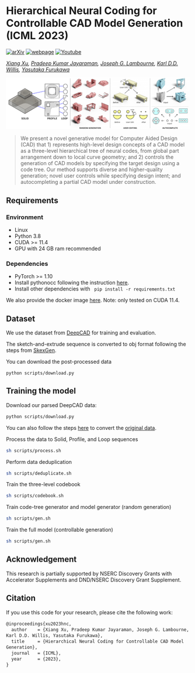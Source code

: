 # Hierarchical Neural Coding for Controllable CAD Model Generation (ICML 2023)

[![arXiv](https://img.shields.io/badge/📃-arXiv%20-red.svg)](https://arxiv.org/abs/)
[![webpage](https://img.shields.io/badge/🌐-Website%20-blue.svg)](https://hnc-cad.github.io/) 
[![Youtube](https://img.shields.io/badge/📽️-Video%20-orchid.svg)](https://www.youtube.com/)

*[Xiang Xu](https://samxuxiang.github.io/), [Pradeep Kumar Jayaraman](https://www.research.autodesk.com/people/pradeep-kumar-jayaraman/), [Joseph G. Lambourne](https://www.research.autodesk.com/people/joseph-george-lambourne/), [Karl D.D. Willis](https://www.karlddwillis.com/), [Yasutaka Furukawa](https://www.cs.sfu.ca/~furukawa/)*

![alt HNCode](resources/teaser.png)

> We present a novel generative model for
Computer Aided Design (CAD) that 1) represents high-level design concepts of a CAD model as a
three-level hierarchical tree of neural codes, from global part arrangement down to local curve geometry; and 2) controls the generation of CAD models by specifying the target design using a code tree. Our method supports diverse and higher-quality generation; novel user controls while specifying design intent; and autocompleting a partial CAD model under construction.

<!-- <p align="center">
<img src="https://github.com/threedle/GeoCode/releases/download/v.1.0.0/demo_video_chair.gif" width=250 alt="3D shape recovery"/>
<img src="https://github.com/threedle/GeoCode/releases/download/v.1.0.0/demo_video_vase.gif" width=250 alt="3D shape recovery"/>
<img src="https://github.com/threedle/GeoCode/releases/download/v.1.0.0/demo_video_table.gif" width=250 alt="3D shape recovery"/>
</p>
<p align="center">
A demo video of our program is available on our <a href="https://threedle.github.io/GeoCode/">project page</a>.
</p> -->

## Requirements

### Environment
- Linux
- Python 3.8
- CUDA >= 11.4
- GPU with 24 GB ram recommended

### Dependencies
- PyTorch >= 1.10
- Install pythonocc following the instruction [here](https://github.com/tpaviot/pythonocc-core).
- Install other dependencies with ``` pip install -r requirements.txt```

We also provide the docker image [here](https://hub.docker.com/r/samxuxiang/skexgen). Note: only tested on CUDA 11.4. 


## Dataset 
We use the dataset from [DeepCAD](https://github.com/ChrisWu1997/DeepCAD) for training and evaluation.

The sketch-and-extrude sequence is converted to obj format following the steps from [SkexGen](https://github.com/samxuxiang/SkexGen).

You can download the post-processed data 

    python scripts/download.py


## Training the model

Download our parsed DeepCAD data:
```bash
python scripts/download.py
```
You can also follow the steps [here](https://github.com/samxuxiang/SkexGen) to convert the [original data](https://github.com/ChrisWu1997/DeepCAD).

Process the data to Solid, Profile, and Loop sequences
```bash
sh scripts/process.sh
```

Perform data deduplication
```bash
sh scripts/deduplicate.sh
```

Train the three-level codebook
```bash
sh scripts/codebook.sh
```

Train code-tree generator and model generator (random generation)
```bash
sh scripts/gen.sh
```

Train the full model (controllable generation)
```bash
sh scripts/gen.sh
```


## Acknowledgement
This research is partially supported by NSERC Discovery Grants with Accelerator Supplements and DND/NSERC Discovery Grant Supplement.
    
## Citation
If you use this code for your research, please cite the following work: 
```
@inproceedings{xu2023hnc,
  author    = {Xiang Xu, Pradeep Kumar Jayaraman, Joseph G. Lambourne, Karl D.D. Willis, Yasutaka Furukawa},
  title     = {Hierarchical Neural Coding for Controllable CAD Model Generation},
  journal   = {ICML},
  year      = {2023},
}
```
